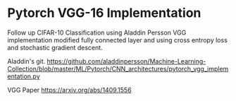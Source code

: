 # Pytorch VGG-16 Implementation

Follow up CIFAR-10 Classification using Aladdin Persson VGG implementation modified fully connected layer and using cross entropy loss and stochastic gradient descent.

Aladdin's git.
https://github.com/aladdinpersson/Machine-Learning-Collection/blob/master/ML/Pytorch/CNN_architectures/pytorch_vgg_implementation.py

VGG Paper
https://arxiv.org/abs/1409.1556
